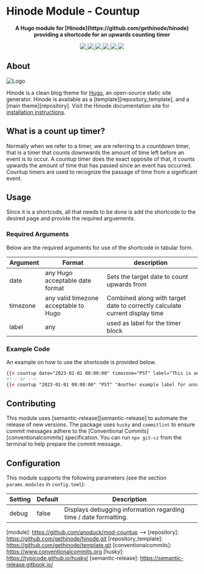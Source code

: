 # Hinode Module - Countup

<!-- Tagline -->
<p align="center">
    <b>A Hugo module for [Hinode](https://github.com/gethinode/hinode) providing a shortcode for an upwards counting timer</b>
    <br />
</p>

<!-- Badges -->
<p align="center">
    <a href="https://gohugo.io" alt="Hugo website">
        <img src="https://img.shields.io/badge/generator-hugo-brightgreen">
    </a>
    <a href="https://gethinode.com" alt="Hinode theme">
        <img src="https://img.shields.io/badge/theme-hinode-blue">
    </a>
    <a href="https://github.com/anoduck/mod-countup/commits/main" alt="Last commit">
        <img src="https://img.shields.io/github/last-commit/anoduck/mod-countup.svg">
    </a>
    <a href="https://github.com/anoduck/mod-countup/issues" alt="Issues">
        <img src="https://img.shields.io/github/issues/anoduck/mod-countup.svg">
    </a>
    <a href="https://github.com/anoduck/mod-countup/pulls" alt="Pulls">
        <img src="https://img.shields.io/github/issues-pr-raw/anoduck/mod-countup.svg">
    </a>
    <a href="https://github.com/anoduck/mod-countup/blob/main/LICENSE" alt="License">
        <img src="https://img.shields.io/github/license/anoduck/mod-countup">
    </a>
</p>

## About

![Logo](https://raw.githubusercontent.com/gethinode/hinode/main/static/img/logo.png)

Hinode is a clean blog theme for [Hugo][hugo], an open-source static site generator. Hinode is available as a
[template][repository_template], and a [main theme][repository]. <!-- This repository maintains a Hugo module to add
[module][module] to a Hinode site. --> Visit the Hinode documentation site for [installation instructions][hinode_docs].


## What is a count up timer?

Normally when we refer to a timer, we are referring to a countdown timer, that is a timer that counts downwards the
amount of time left before an event is to occur. A countup timer does the exact opposite of that, it counts upwards the
amount of time that has passed since an event has occurred. Countup timers are used to recognize the passage of time
from a significant event.

## Usage

Since it is a shortcode, all that needs to be done is add the shortcode to the desired page and provide the required arguements.

### Required Arguments

Below are the required arguments for use of the shortcode in tabular form.

| Argument | Format                                | description                                                                 |
|----------|---------------------------------------|-----------------------------------------------------------------------------|
| date     | any Hugo acceptable date format       | Sets the target date to count upwards from                                  |
| timezone | any valid timezone acceptable to Hugo | Combined along with target date to correctly calculate current display time |
| label    | any                                   | used as label for the timer block                                           |

### Example Code

An example on how to use the shortcode is provided below.

```html
{{< countup date="2023-01-01 08:00:00" timezone="PST" label="This is an example label" >}}
<!-- or -->
{{< countup "2023-01-01 08:00:00" "PST" "Another example label for unnamed parameters." >}}
```

## Contributing

This module uses [semantic-release][semantic-release] to automate the release of new versions. The package uses `husky` and `commitlint` to ensure commit messages adhere to the [Conventional Commits]
[conventionalcommits] specification. You can run `npx git-cz` from the terminal to help prepare the commit message.

## Configuration

This module supports the following parameters (see the section `params.modules` in `config.toml`):

| Setting | Default | Description                                                      |
|---------|---------|------------------------------------------------------------------|
| debug   | false   | Displays debugging information regarding time / date formatting. |

<!-- MARKDOWN LINKS -->
[hugo]: https://gohugo.io
[hinode_docs]: https://gethinode.com
[module]: https://github.com/anoduck/mod-countup -->
[repository]: https://github.com/gethinode/hinode.git
[repository_template]: https://github.com/gethinode/template.git
[conventionalcommits]: https://www.conventionalcommits.org
[husky]: https://typicode.github.io/husky/
[semantic-release]: https://semantic-release.gitbook.io/
